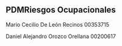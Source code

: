 ## PDMRiesgos Ocupacionales

Mario Cecilio De León Recinos 00353715

Daniel Alejandro Orozco Orellana 00200617
